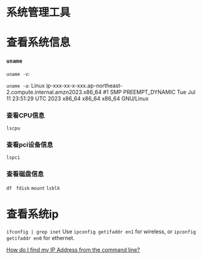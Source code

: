 # 系统管理工具

# 查看系统信息

### `uname`

`uname -v`: 

`uname -a`: Linux ip-xxx-xx-x-xxx.ap-northeast-2.compute.internal.amzn2023.x86_64 #1 SMP PREEMPT_DYNAMIC Tue Jul 11 23:51:29 UTC 2023 x86_64 x86_64 x86_64 GNU/Linux

### 查看CPU信息
`lscpu`

### 查看pci设备信息
`lspci`

### 查看磁盘信息

`df ` 
`fdisk`
`mount`
`lsblk`


# 查看系统ip
`ifconfig | grep inet`
Use `ipconfig getifaddr en1` for wireless, or `ipconfig getifaddr en0` for ethernet.

[How do I find my IP Address from the command line?](https://apple.stackexchange.com/questions/20547/how-do-i-find-my-ip-address-from-the-command-line)